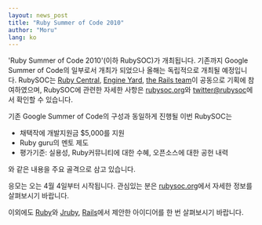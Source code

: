 ```yaml
---
layout: news_post
title: "Ruby Summer of Code 2010"
author: "Moru"
lang: ko
---
```


\'Ruby Summer of Code 2010\'(이하 RubySOC)가 개최됩니다. 기존까지 Google Summer of
Code의 일부로서 개최가 되었으나 올해는 독립적으로 개최될 예정입니다. RubySOC는 [Ruby Central][1],
[Engine Yard][2], [the Rails team][3]이 공동으로 기획에 참여하였으며, RubySOC에 관련한 자세한
사항은 [rubysoc.org][4]와 [twitter@rubysoc][5]에서 확인할 수 있습니다.

기존 Google Summer of Code의 구성과 동일하게 진행될 이번 RubySOC는

* 채택작에 개발지원금 $5,000를 지원
* Ruby guru의 멘토 제도
* 평가기준: 실용성, Ruby커뮤니티에 대한 수혜, 오픈소스에 대한 공헌 내력

와 같은 내용을 주요 골격으로 삼고 있습니다.

응모는 오는 4월 4일부터 시작됩니다. 관심있는 분은 [rubysoc.org][4]에서 자세한 정보를 살펴보시기 바랍니다.

이외에도 [Ruby][6]와 [Jruby][7], [Rails][8]에서 제안한 아이디어를 한 번 살펴보시기 바랍니다.



[1]: http://rubycentral.org/ 
[2]: http://www.engineyard.com/blog/2010/ruby-summer-of-code-is-here/ 
[3]: http://weblog.rubyonrails.org/2010/3/24/ruby-summer-of-code 
[4]: http://rubysoc.org/ 
[5]: http://twitter.com/rubysoc 
[6]: http://redmine.ruby-lang.org/wiki/ruby/SummerOfCode2010 
[7]: http://wiki.jruby.org/RubySummerOfCode2010 
[8]: http://wiki.rubyonrails.org/rubysoc/2010/ideas 
